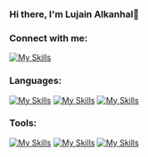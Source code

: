 ### Hi there, I'm Lujain Alkanhal👋

### Connect with me:
[![My Skills](https://skillicons.dev/icons?i=linkedin)](https://www.linkedin.com/in/lujainibraheem/)

### Languages:
[![My Skills](https://skillicons.dev/icons?i=swift)](https://developer.apple.com/swift/) [![My Skills](https://skillicons.dev/icons?i=java)](https://dev.java) [![My Skills](https://skillicons.dev/icons?i=mysql)](https://www.mysql.com) 

### Tools:
[![My Skills](https://skillicons.dev/icons?i=xcode)](https://developer.apple.com/swift/) [![My Skills](https://skillicons.dev/icons?i=vs)](https://code.visualstudio.com/) [![My Skills](https://skillicons.dev/icons?i=datagrip)](https://www.mysql.com) 
<!--
**lujain2000-c/Lujain2000-c** is a ✨ _special_ ✨ repository because its `README.md` (this file) appears on your GitHub profile.

Here are some ideas to get you started:

- 🔭 I’m currently working on ...
- 🌱 I’m currently learning ...
- 👯 I’m looking to collaborate on ...
- 🤔 I’m looking for help with ...
- 💬 Ask me about ...
- 📫 How to reach me: ...
- 😄 Pronouns: ...
- ⚡ Fun fact: ...
-->
